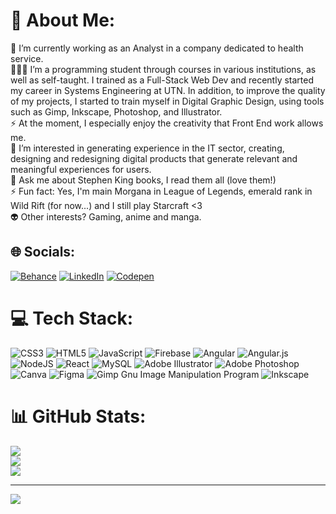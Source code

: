 # 💫 About Me:
🔭 I’m currently working as an Analyst in a company dedicated to health service.<br>👩🏻‍🎓 I’m a programming student through courses in various institutions, as well as self-taught. I trained as a Full-Stack Web Dev and recently started my career in Systems Engineering at UTN. In addition, to improve the quality of my projects, I started to train myself in Digital Graphic Design, using tools such as Gimp, Inkscape, Photoshop, and Illustrator.<br>⚡ At the moment, I especially enjoy the creativity that Front End work allows me.<br>🌱 I’m interested in generating experience in the IT sector, creating, designing and redesigning digital products that generate relevant and meaningful experiences for users.<br>💬 Ask me about Stephen King books, I read them all (love them!)<br>⚡ Fun fact: Yes, I'm main Morgana in League of Legends, emerald rank in Wild Rift (for now...) and I still play Starcraft <3<br>👽 Other interests? Gaming, anime and manga.


## 🌐 Socials:
[![Behance](https://img.shields.io/badge/Behance-1769ff?logo=behance&logoColor=white)](https://behance.net/https://www.behance.net/jacquelinegallo) [![LinkedIn](https://img.shields.io/badge/LinkedIn-%230077B5.svg?logo=linkedin&logoColor=white)](https://linkedin.com/in/https://www.linkedin.com/in/jacqueline-alexandra-gallo/) [![Codepen](https://img.shields.io/badge/Codepen-000000?style=for-the-badge&logo=codepen&logoColor=white)](https://codepen.io/https://codepen.io/JacquelineAG) 

# 💻 Tech Stack:
![CSS3](https://img.shields.io/badge/css3-%231572B6.svg?style=for-the-badge&logo=css3&logoColor=white) ![HTML5](https://img.shields.io/badge/html5-%23E34F26.svg?style=for-the-badge&logo=html5&logoColor=white) ![JavaScript](https://img.shields.io/badge/javascript-%23323330.svg?style=for-the-badge&logo=javascript&logoColor=%23F7DF1E) ![Firebase](https://img.shields.io/badge/firebase-%23039BE5.svg?style=for-the-badge&logo=firebase) ![Angular](https://img.shields.io/badge/angular-%23DD0031.svg?style=for-the-badge&logo=angular&logoColor=white) ![Angular.js](https://img.shields.io/badge/angular.js-%23E23237.svg?style=for-the-badge&logo=angularjs&logoColor=white) ![NodeJS](https://img.shields.io/badge/node.js-6DA55F?style=for-the-badge&logo=node.js&logoColor=white) ![React](https://img.shields.io/badge/react-%2320232a.svg?style=for-the-badge&logo=react&logoColor=%2361DAFB) ![MySQL](https://img.shields.io/badge/mysql-%2300f.svg?style=for-the-badge&logo=mysql&logoColor=white) ![Adobe Illustrator](https://img.shields.io/badge/adobeillustrator-%23FF9A00.svg?style=for-the-badge&logo=adobeillustrator&logoColor=white) ![Adobe Photoshop](https://img.shields.io/badge/adobephotoshop-%2331A8FF.svg?style=for-the-badge&logo=adobephotoshop&logoColor=white) ![Canva](https://img.shields.io/badge/Canva-%2300C4CC.svg?style=for-the-badge&logo=Canva&logoColor=white) 	![Figma](https://img.shields.io/badge/figma-%23F24E1E.svg?style=for-the-badge&logo=figma&logoColor=white) ![Gimp Gnu Image Manipulation Program](https://img.shields.io/badge/Gimp-657D8B?style=for-the-badge&logo=gimp&logoColor=FFFFFF) ![Inkscape](https://img.shields.io/badge/Inkscape-e0e0e0?style=for-the-badge&logo=inkscape&logoColor=080A13)
# 📊 GitHub Stats:
![](https://github-readme-stats.vercel.app/api?username=JacquelineAG&theme=radical&hide_border=false&include_all_commits=true&count_private=false)<br/>
![](https://github-readme-streak-stats.herokuapp.com/?user=JacquelineAG&theme=radical&hide_border=false)<br/>
![](https://github-readme-stats.vercel.app/api/top-langs/?username=JacquelineAG&theme=radical&hide_border=false&include_all_commits=true&count_private=false&layout=compact)

---
[![](https://visitcount.itsvg.in/api?id=JacquelineAG&icon=0&color=0)](https://visitcount.itsvg.in)

<!-- Proudly created with GPRM ( https://gprm.itsvg.in ) -->
